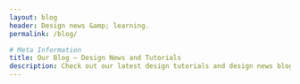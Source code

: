 ```yaml
---
layout: blog
header: Design news &amp; learning.
permalink: /blog/

# Meta Information
title: Our Blog – Design News and Tutorials
description: Check out our latest design tutorials and design news blog posts.
---
```

